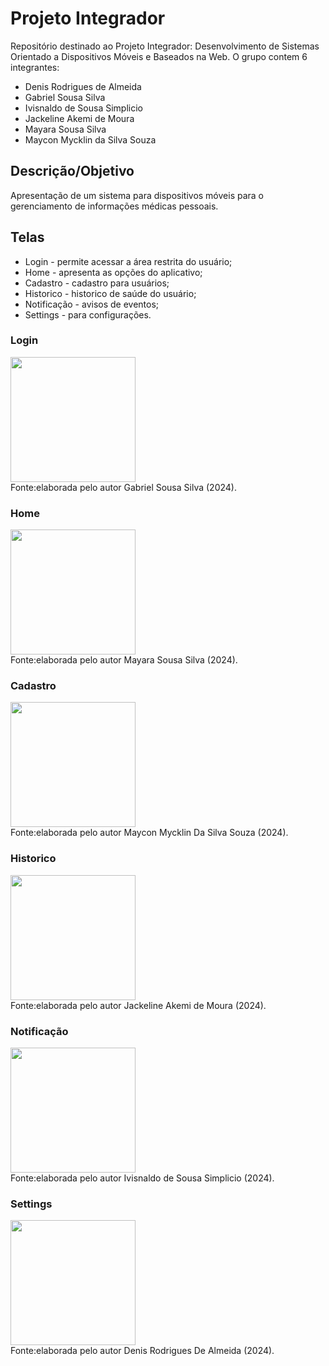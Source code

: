 # Projeto Integrador
Repositório destinado ao Projeto Integrador: Desenvolvimento de Sistemas Orientado a Dispositivos Móveis e Baseados na Web.
O grupo contem 6 integrantes:

- Denis Rodrigues de Almeida
- Gabriel Sousa Silva
- Ivisnaldo de Sousa Simplicio
- Jackeline Akemi de Moura
- Mayara Sousa Silva
- Maycon Mycklin da Silva Souza

## Descrição/Objetivo
Apresentação de um sistema para dispositivos móveis para o gerenciamento de informações médicas pessoais. 

## Telas 
* Login - permite acessar a área restrita do usuário;
* Home - apresenta as opções do aplicativo;
* Cadastro - cadastro para usuários;
* Historico - historico de saúde do usuário;
* Notificação - avisos de eventos;
* Settings - para configurações.

### Login
<div align="left">
<img src="https://github.com/user-attachments/assets/e642cefc-6811-4de5-a956-dbba0110d8b7" width="200px" />
</div>
Fonte:elaborada pelo autor Gabriel Sousa Silva (2024).

### Home
<div align="left">
<img src="https://github.com/user-attachments/assets/e642cefc-6811-4de5-a956-dbba0110d8b7" width="200px" />
</div>
Fonte:elaborada pelo autor Mayara Sousa Silva (2024).

### Cadastro
<div align="left">
<img src="https://github.com/user-attachments/assets/c13e9b76-a023-4bfe-9307-87b9cc7de449" width="200px" />
</div>
Fonte:elaborada pelo autor Maycon Mycklin Da Silva Souza (2024).

### Historico
<div align="left">
<img src="https://github.com/user-attachments/assets/5d68aa82-fec2-4749-92e7-b37acd7da3a1" width="200px" />
</div>
Fonte:elaborada pelo autor Jackeline Akemi de Moura (2024).

### Notificação
<div align="left">
<img src="https://github.com/user-attachments/assets/45c3deda-35da-4d92-bf00-a608ccb40818" width="200px" />
</div>
Fonte:elaborada pelo autor Ivisnaldo de Sousa Simplicio (2024).

### Settings
<div align="left">
<img src="https://github.com/user-attachments/assets/f7d9857a-e0e6-4499-a030-864982c5c453" width="200px" />
</div>
Fonte:elaborada pelo autor Denis Rodrigues De Almeida (2024).
